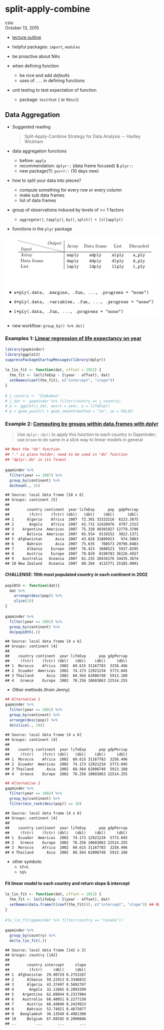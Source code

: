 # split-apply-combine
csiu  
October 13, 2015  

- [lecture outline](http://stat545-ubc.github.io/cm011_split-apply-combine.html)

- helpful packages: `import`, `modules`
- be proactive about NAs
- when defining function
    - be nice and add _defaults_
    - uses of `...` in defining functions
- unit testing to test expectation of function
    - package: `testthat` ( or `RUnit`)
    
## Data Aggregation
- Suggested reading

    > Split-Apply-Combine Strategy for Data Analysis -- Hadley Wickham

- data aggregation functions
    - before: `apply`
    - recommendation: `dplyr::` (data frame focused) & `plyr::`
    - new package(?): `purrr::` (10 days new)

- how to split your data into pieces?
    - compute something for every row or every column
    - make sub data frames
    - list of data frames

- group of observations induced by levels of >= 1 factors
    - `aggregate()`, `tapply()`, `by()`, `split() + [sl]apply()`

- functions in the `plyr` package

<img src="2015-10-13-cm011-plyr.png" width="550px"/>

- new workflow: `group_by() %>% do()`

### Examples 1: [Linear regression of life expectancy on year](http://stat545-ubc.github.io/block012_function-regress-lifeexp-on-year.html)


```r
library(gapminder)
library(ggplot2)
suppressPackageStartupMessages(library(dplyr))

le_lin_fit <- function(dat, offset = 1952) {
  the_fit <- lm(lifeExp ~ I(year - offset), dat)
  setNames(coef(the_fit), c("intercept", "slope"))
}

# j_country <- "Zimbabwe"
# j_dat <- gapminder %>% filter(country == j_country)
# p <- ggplot(j_dat, aes(x = year, y = lifeExp))
# p + geom_point() + geom_smooth(method = "lm", se = FALSE)
```

### Example 2: [Computing by groups within data.frames with dplyr](http://stat545-ubc.github.io/block023_dplyr-do.html)
> Use `dplyr::do()` to apply this function to each country in Gapminder; use `broom` to do same in a slick way to linear models in general


```r
## Meet the "do" function
## "." is place holder; need to be used in "do" function
## "dplyr::do" in its finest

gapminder %>%
  filter(year == 2007) %>% 
  group_by(continent) %>%
  do(head(., 2))
```

```
## Source: local data frame [10 x 6]
## Groups: continent [5]
## 
##        country continent  year lifeExp      pop  gdpPercap
##         (fctr)    (fctr) (dbl)   (dbl)    (dbl)      (dbl)
## 1      Algeria    Africa  2007  72.301 33333216  6223.3675
## 2       Angola    Africa  2007  42.731 12420476  4797.2313
## 3    Argentina  Americas  2007  75.320 40301927 12779.3796
## 4      Bolivia  Americas  2007  65.554  9119152  3822.1371
## 5  Afghanistan      Asia  2007  43.828 31889923   974.5803
## 6      Bahrain      Asia  2007  75.635   708573 29796.0483
## 7      Albania    Europe  2007  76.423  3600523  5937.0295
## 8      Austria    Europe  2007  79.829  8199783 36126.4927
## 9    Australia   Oceania  2007  81.235 20434176 34435.3674
## 10 New Zealand   Oceania  2007  80.204  4115771 25185.0091
```

#### CHALLENGE: 10th most populated country in each continent in 2002

```r
pop10th <- function(dat){
  dat %>% 
    arrange(desc(pop)) %>%
    slice(10)
}

gapminder %>%
  filter(year == 2002) %>% 
  group_by(continent) %>%
  do(pop10th(.))
```

```
## Source: local data frame [4 x 6]
## Groups: continent [4]
## 
##    country continent  year lifeExp      pop gdpPercap
##     (fctr)    (fctr) (dbl)   (dbl)    (dbl)     (dbl)
## 1  Morocco    Africa  2002  69.615 31167783  3258.496
## 2  Ecuador  Americas  2002  74.173 12921234  5773.045
## 3 Thailand      Asia  2002  68.564 62806748  5913.188
## 4   Greece    Europe  2002  78.256 10603863 22514.255
```

- Other methods (from Jenny)

```r
## Alternative 1
gapminder %>% 
  filter(year == 2002) %>% 
  group_by(continent) %>% 
  arrange(desc(pop)) %>% 
  do(slice(., 10))
```

```
## Source: local data frame [4 x 6]
## Groups: continent [4]
## 
##    country continent  year lifeExp      pop gdpPercap
##     (fctr)    (fctr) (dbl)   (dbl)    (dbl)     (dbl)
## 1  Morocco    Africa  2002  69.615 31167783  3258.496
## 2  Ecuador  Americas  2002  74.173 12921234  5773.045
## 3 Thailand      Asia  2002  68.564 62806748  5913.188
## 4   Greece    Europe  2002  78.256 10603863 22514.255
```

```r
## Alternative 2
gapminder %>% 
  filter(year == 2002) %>% 
  group_by(continent) %>% 
  filter(min_rank(desc(pop)) == 10)
```

```
## Source: local data frame [4 x 6]
## Groups: continent [4]
## 
##    country continent  year lifeExp      pop gdpPercap
##     (fctr)    (fctr) (dbl)   (dbl)    (dbl)     (dbl)
## 1  Ecuador  Americas  2002  74.173 12921234  5773.045
## 2   Greece    Europe  2002  78.256 10603863 22514.255
## 3  Morocco    Africa  2002  69.615 31167783  3258.496
## 4 Thailand      Asia  2002  68.564 62806748  5913.188
```

- other symbols: 
    - `%T>%`
    - `%$%`

#### Fit linear model to each country and return slope & intercept

```r
le_lin_fit <- function(dat, offset = 1952) {
  the_fit <- lm(lifeExp ~ I(year - offset), dat)
  setNames(data.frame(t(coef(the_fit))), c("intercept", "slope")) ## RETURN DATA.FRAME OBJECT
}

#le_lin_fit(gapminder %>% filter(country == "Canada"))

gapminder %>%
  group_by(country) %>% 
  do(le_lin_fit(.))
```

```
## Source: local data frame [142 x 3]
## Groups: country [142]
## 
##        country intercept     slope
##         (fctr)     (dbl)     (dbl)
## 1  Afghanistan  29.90729 0.2753287
## 2      Albania  59.22913 0.3346832
## 3      Algeria  43.37497 0.5692797
## 4       Angola  32.12665 0.2093399
## 5    Argentina  62.68844 0.2317084
## 6    Australia  68.40051 0.2277238
## 7      Austria  66.44846 0.2419923
## 8      Bahrain  52.74921 0.4675077
## 9   Bangladesh  36.13549 0.4981308
## 10     Belgium  67.89192 0.2090846
## ..         ...       ...       ...
```
